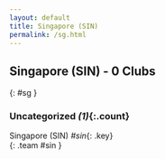 ```yaml
---
layout: default
title: Singapore (SIN)
permalink: /sg.html
---
```



## Singapore (SIN) - 0 Clubs
{: #sg }









### Uncategorized _(1)_{:.count}


Singapore  (SIN)  _#sin_{: .key} <br>
{: .team #sin }


 
